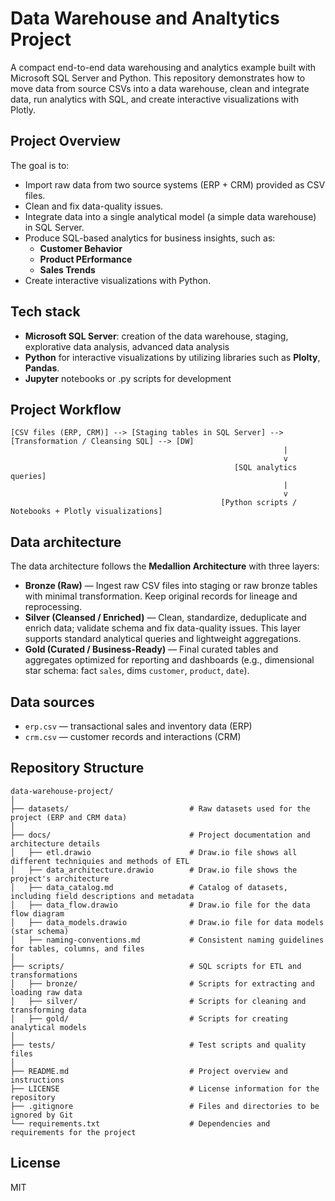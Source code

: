 # Data Warehouse and Analtytics Project 

A compact end-to-end data warehousing and analytics example built with Microsoft SQL Server and Python.
This repository demonstrates how to move data from source CSVs into a data warehouse, clean and integrate data, run analytics with SQL, and create interactive visualizations with Plotly.

## Project Overview
The goal is to:
- Import raw data from two source systems (ERP + CRM) provided as CSV files.
- Clean and fix data-quality issues.
- Integrate data into a single analytical model (a simple data warehouse) in SQL Server.
- Produce SQL-based analytics for business insights, such as:
  - **Customer Behavior**
  - **Product PErformance**
  - **Sales Trends**
- Create interactive visualizations with Python.

## Tech stack
- **Microsoft SQL Server**: creation of the data warehouse, staging, explorative data analysis, advanced data analysis
- **Python** for interactive visualizations by utilizing libraries such as **Plolty**, **Pandas**.
- **Jupyter** notebooks or .py scripts for development

## Project Workflow
```
[CSV files (ERP, CRM)] --> [Staging tables in SQL Server] --> [Transformation / Cleansing SQL] --> [DW]
                                                             |
                                                             v
                                                  [SQL analytics queries]
                                                             |
                                                             v
                                               [Python scripts / Notebooks + Plotly visualizations]
```

## Data architecture
The data architecture follows the **Medallion Architecture** with three layers:
- **Bronze (Raw)** — Ingest raw CSV files into staging or raw bronze tables with minimal transformation. Keep original records for lineage and reprocessing.
- **Silver (Cleansed / Enriched)** — Clean, standardize, deduplicate and enrich data; validate schema and fix data-quality issues. This layer supports standard analytical queries and lightweight aggregations.
- **Gold (Curated / Business-Ready)** — Final curated tables and aggregates optimized for reporting and dashboards (e.g., dimensional star schema: fact `sales`, dims `customer`, `product`, `date`).

## Data sources
- `erp.csv` — transactional sales and inventory data (ERP)
- `crm.csv` — customer records and interactions (CRM)

## Repository Structure 
```
data-warehouse-project/
│
├── datasets/                           # Raw datasets used for the project (ERP and CRM data)
│
├── docs/                               # Project documentation and architecture details
│   ├── etl.drawio                      # Draw.io file shows all different techniquies and methods of ETL
│   ├── data_architecture.drawio        # Draw.io file shows the project's architecture
│   ├── data_catalog.md                 # Catalog of datasets, including field descriptions and metadata
│   ├── data_flow.drawio                # Draw.io file for the data flow diagram
│   ├── data_models.drawio              # Draw.io file for data models (star schema)
│   ├── naming-conventions.md           # Consistent naming guidelines for tables, columns, and files
│
├── scripts/                            # SQL scripts for ETL and transformations
│   ├── bronze/                         # Scripts for extracting and loading raw data
│   ├── silver/                         # Scripts for cleaning and transforming data
│   ├── gold/                           # Scripts for creating analytical models
│
├── tests/                              # Test scripts and quality files
│
├── README.md                           # Project overview and instructions
├── LICENSE                             # License information for the repository
├── .gitignore                          # Files and directories to be ignored by Git
└── requirements.txt                    # Dependencies and requirements for the project
```

## License
MIT 
